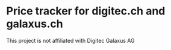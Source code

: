 # Price tracker for digitec.ch and galaxus.ch

This project is not affiliated with Digitec Galaxus AG
